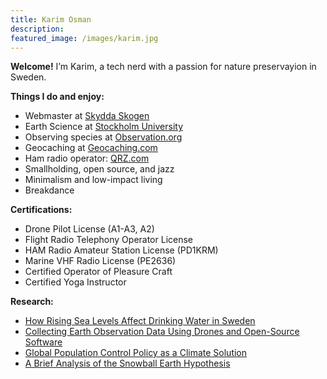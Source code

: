 ```yaml
---
title: Karim Osman
description:
featured_image: /images/karim.jpg
---
```

**Welcome!** I’m Karim, a tech nerd with a passion for nature preservayion in Sweden.

**Things I do and enjoy:**
* Webmaster at [Skydda Skogen](https://skyddaskogen.se/)
* Earth Science at [Stockholm University](https://www.su.se/department-of-geological-sciences/)
* Observing species at [Observation.org](https://observation.org/users/1051947/)
* Geocaching at [Geocaching.com](https://www.geocaching.com/p/?guid=c5f61c04-2d1e-458b-82f8-852834c3554e)
* Ham radio operator: [QRZ.com](https://www.qrz.com/db/PD1KRM)
* Smallholding, open source, and jazz
* Minimalism and low-impact living
* Breakdance

**Certifications:**
* Drone Pilot License (A1-A3, A2)
* Flight Radio Telephony Operator License
* HAM Radio Amateur Station License (PD1KRM)
* Marine VHF Radio License (PE2636)
* Certified Operator of Pleasure Craft
* Certified Yoga Instructor

**Research:**
* [How Rising Sea Levels Affect Drinking Water in Sweden](https://scholar.google.com/citations?view_op=view_citation&hl=en&user=Y8oQIcwAAAAJ&citation_for_view=Y8oQIcwAAAAJ:R3hNpaxXUhUC)
* [Collecting Earth Observation Data Using Drones and Open-Source Software](https://scholar.google.com/citations?view_op=view_citation&hl=en&user=Y8oQIcwAAAAJ&citation_for_view=Y8oQIcwAAAAJ:e5wmG9Sq2KIC)
* [Global Population Control Policy as a Climate Solution](https://scholar.google.com/citations?view_op=view_citation&hl=en&user=Y8oQIcwAAAAJ&citation_for_view=Y8oQIcwAAAAJ:RHpTSmoSYBkC)
* [A Brief Analysis of the Snowball Earth Hypothesis](https://scholar.google.com/citations?view_op=view_citation&hl=en&user=Y8oQIcwAAAAJ&citation_for_view=Y8oQIcwAAAAJ:4JMBOYKVnBMC)

